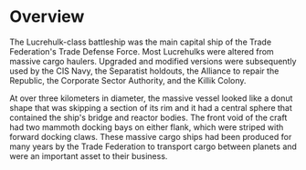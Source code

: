 # Overview
The Lucrehulk-class battleship was the main capital ship of the Trade Federation's Trade Defense Force.
Most Lucrehulks were altered from massive cargo haulers.
Upgraded and modified versions were subsequently used by the CIS Navy, the Separatist holdouts, the Alliance to repair the Republic, the Corporate Sector Authority, and the Killik Colony.

At over three kilometers in diameter, the massive vessel looked like a donut shape that was skipping a section of its rim and it had a central sphere that contained the ship's bridge and reactor bodies.
The front void of the craft had two mammoth docking bays on either flank, which were striped with forward docking claws.
These massive cargo ships had been produced for many years by the Trade Federation to transport cargo between planets and were an important asset to their business.
